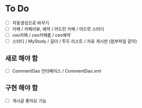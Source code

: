 # To Do

- [ ] 자동생성으로 바꾸기
- [ ] 카페 / 카페리뷰, 예약 / 어드민 카페 / 어드민 스터디
- [ ] ceo카페 / ceo카페룸 / ceo예약
- [ ] 스터디 / MyStudy / 길더 / 투두 리스트 / 자유 게시판 (첨부파일 같이)

## 새로 해야 함

- [ ] CommentDao 인터페이스 / CommentDao.xml

## 구현 해야 함

- [ ] 게시글 좋아요 기능
